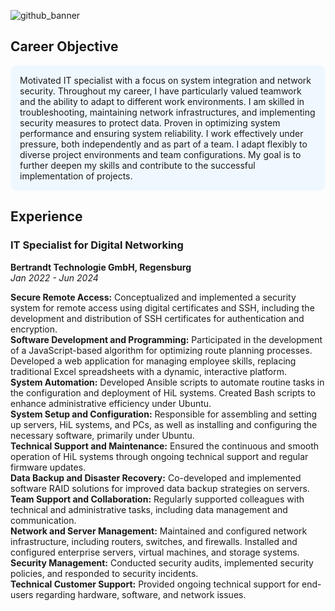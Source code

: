 ![github_banner](https://github.com/leonrostom/leonrostom/assets/48219025/3c8b4972-df35-4502-aa6c-87e17e773ed2)
<!--
<h1 align="center">
    <img src="https://readme-typing-svg.herokuapp.com/?font=Righteous&size=24&center=true&vCenter=true&width=600&height=70&duration=4000&lines=Welcome+to+my+Profile!+👋;+I'm+Modar+Rostom!;IT+Specialist+For+Digital+Networking;" />
</h1>
-->
## Career Objective
<div style="background-color:#f0f8ff; padding:15px; border-radius:10px;">
Motivated IT specialist with a focus on system integration and network security. Throughout my career, I have particularly valued teamwork and the ability to adapt to different work environments. I am skilled in troubleshooting, maintaining network infrastructures, and implementing security measures to protect data. Proven in optimizing system performance and ensuring system reliability. I work effectively under pressure, both independently and as part of a team. I adapt flexibly to diverse project environments and team configurations. My goal is to further deepen my skills and contribute to the successful implementation of projects.
</div>

## Experience

### IT Specialist for Digital Networking
**Bertrandt Technologie GmbH, Regensburg**  
*Jan 2022 - Jun 2024*

<ul style="list-style-type: none; padding-left: 0;">
  <li><b>Secure Remote Access:</b> Conceptualized and implemented a security system for remote access using digital certificates and SSH, including the development and distribution of SSH certificates for authentication and encryption.</li>
  <li><b>Software Development and Programming:</b> Participated in the development of a JavaScript-based algorithm for optimizing route planning processes. Developed a web application for managing employee skills, replacing traditional Excel spreadsheets with a dynamic, interactive platform.</li>
  <li><b>System Automation:</b> Developed Ansible scripts to automate routine tasks in the configuration and deployment of HiL systems. Created Bash scripts to enhance administrative efficiency under Ubuntu.</li>
  <li><b>System Setup and Configuration:</b> Responsible for assembling and setting up servers, HiL systems, and PCs, as well as installing and configuring the necessary software, primarily under Ubuntu.</li>
  <li><b>Technical Support and Maintenance:</b> Ensured the continuous and smooth operation of HiL systems through ongoing technical support and regular firmware updates.</li>
  <li><b>Data Backup and Disaster Recovery:</b> Co-developed and implemented software RAID solutions for improved data backup strategies on servers.</li>
  <li><b>Team Support and Collaboration:</b> Regularly supported colleagues with technical and administrative tasks, including data management and communication.</li>
  <li><b>Network and Server Management:</b> Maintained and configured network infrastructure, including routers, switches, and firewalls. Installed and configured enterprise servers, virtual machines, and storage systems.</li>
  <li><b>Security Management:</b> Conducted security audits, implemented security policies, and responded to security incidents.</li>
  <li><b>Technical Customer Support:</b> Provided ongoing technical support for end-users regarding hardware, software, and network issues.</li>
</ul>

<!--
## Education

### IT Specialist for Digital Networking
**Regensburg**  
*Sep 2022 - Jun 2024*

### Student - Technical Informatics
**OTH Regensburg**  
*2019 - 2022*

<div style="background-color:#f0f8ff; padding:15px; border-radius:10px;">
In January 2022, I was still enrolled as a student and worked at Bertrandt Technologie GmbH as a working student. Over time, I received an offer from Bertrandt to start an apprenticeship as an IT specialist for digital networking. I found the apprenticeship more concrete and practical than my studies and decided to start the apprenticeship in September 2022.
</div>


## Skills

### Languages
- **German:** Advanced (DSH 2)
- **English:** Advanced
- **Arabic:** Native speaker

### Technical Skills
- **C/C++:** Advanced
- **VHDL Programming:** Proficient
- **Bash Scripting:** Proficient
- **JavaScript:** Web and Backend Development
- **Network Knowledge:** Extensive IT Knowledge
- **Azure DevOps:** Cloud Solutions

### Personal Skills
<div style="background-color:#f0f8ff; padding:15px; border-radius:10px;">
<ul style="list-style-type: none; padding-left: 0;">
  <li><b>Willingness to Learn:</b> Continuous Learning</li>
  <li><b>Teamwork:</b> Effective Collaboration</li>
  <li><b>Stress Resistance:</b> Efficient Under Pressure</li>
  <li><b>Solution Orientation:</b> Focused on Problem Solving</li>
</ul>
</div>

### How to reach me :mailbox:
<div align="left" dir="auto"> 
<a href="mailto:rostom@yahoo.com
">
  <img src="https://camo.githubusercontent.com/71a0f4bfcf1f2220e2b1c246ac2ee681c47ee914d1c1f0e27a0e6c9ac2e9f134/68747470733a2f2f696d672e736869656c64732e696f2f62616467652f476d61696c2d4431343833363f7374796c653d666f722d7468652d6261646765266c6f676f3d676d61696c266c6f676f436f6c6f723d7768697465" style="max-width: 100%;">
</a>
  <a href="https://www.linkedin.com/in/modar-rostom-78368926a" rel="nofollow">
    <img src="https://camo.githubusercontent.com/591c02e8ff595d43e0b35b1b29aed639a7154b959cd8f8c854b9e176d885b094/68747470733a2f2f696d672e736869656c64732e696f2f62616467652f4c696e6b6564496e2d3030373742353f7374796c653d666f722d7468652d6261646765266c6f676f3d6c696e6b6564696e266c6f676f436f6c6f723d7768697465" style="max-width: 100%;">
  </a>
</div>
-->
